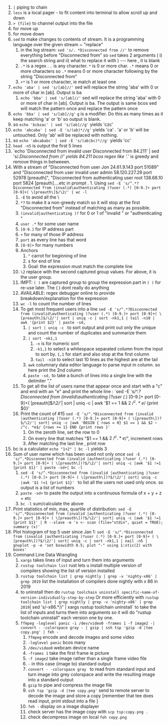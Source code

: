 1.  `|` piping to chain
2.  `less` is a local pager - to fit content into terminal to allow scroll up and down
3.  `> {file}` to channel output into the file 
4.  <Ctrl u> for move up
5.  <Ctrl d> for move down
6.  `sed` to make changes to contents of stream. It is a programming language over the given stream  ~ "replace"
    1. in the log stream: `sed 's/. *Disconnected from //'`  to remove everything before "Disconnected from" so `sed` takes 2 arguments ( i) the search string and ii) what to replace it with ) --- here , it is blank
      1. `.*` is a regex . `.` is any character. `*` is 0 or more char. `.*` means 0 or more characters so `.*` means 0 or more character following by the string "Disconnected from"
      2. `+*` is 1 or more character, ie match at least one
7.  `echo 'aba' | sed 's/[ab]//'`  sed will replace the string 'aba' with 0 or more of char in [ab]. Output is ba
    1. `echo 'bba' | sed 's/[ab]//'`  sed will replace the string 'aba' with 0 or more of char in [ab]. Output is ba. The output is same bcos sed will match the pattern once and replace the pattern once
8.  `echo 'bba' | sed 's/[ab]//g'` `g` is a modifier. Do this as many times as it keep matching 'a' or 'b' so output is blank.
9.  so `echo 'bcbzac' | sed 's/[ab]//g'` yields 'czc'
10. `echo 'abcaba' | sed -E 's/(ab)*//g'` yields 'ca' . 'a' or 'b' will be untouched. Only 'ab' will be replaced with nothing.
11. so `echo 'abcababc' | sed -E 's/(ab|bc)*//g'` yields 'cc'
12. `head -n5` is output the first 5 lines
13. `echo 'Disconnected from invalid user Disconnected from 84.211' | sed 's/.*Disconnected from //' yields 84.211 bcos regex like '.*' is greedy    and remove things in betweeen.
14. With a stream of "Disconnected from user Jon 24.61.9.143 port 51089" and "Disconnected from user invalid user admin 58.120.227.29 port 52978 [preauth]", "Disconnected from authenticating user root 138.68.10 port 5824 [preauth]....etc in prompt . 
        1. Using  `sed -E 's/^.*?Disconnected from (invalid\authenticating )?user (.*) [0-9.]+ port [0-9]+( \[preauth\]$/\2/' | wc -l` 
    1.  `-E` to avoid all the \
    2.  `*?` to make it a non-greedy match so it will stop at the first "Disconnected from" instead of matching as many as possible.
    3.  `(invalid|authenticating )?` for 0 or 1 of "invalid " or "authenticating "
    4.  `user .*` for some user name
    5.  `[0-9.]` for IP address part
    6.  `+` for many of those IP address
    7.  `port` as every line has that word
    8.  `[0-9]+` for many numbers
    9.  Anchors
        1.  `^` carrot for beginning of line
        2.  `$` for end of line
        3.  Goal: the expression must match the complete line 
    10. `\2` replace with the second captured group values. For above, it is the user group.
    11. IMPT: `( )` are captured group to group the expression part in `( )` for re-use later. The ( ) dont really do anything
    12. AVAILABLE: regex debugger online to provide breakdown/explanation for the expression
    13. `wc -l` to count the number of lines
    14. To get most frequent users into a line `sed -E 's/^.*?Disconnected from (invalid\authenticating )?user (.*) [0-9.]+ port [0-9]+( \[preauth\]$/\2/'| sort | uniq -c | sort -nk1,1 | tail -n10 | awk '{print $2}' | paste -sd, `
        1.  `| sort | uniq -c ` to sort output and print out only the unique and count the number of duplicates and summarize them
        2.  `| sort -nk1,1`    
            1.  `-n` is for numeric sort
            2.  `-k1,1` to select a whitespace separated column from the input to sort by. `1,1` for start and also stop at the first column
            3.  `tail -n10` to select last 10 lines as the highest are at the tail
        3. `awk` columnary data editor language to parse input in column. so here print the 2nd column
        4. `paste -sd,`  to take a bunch of lines into a single line with the delimiter ","
    15. To get all the list of users name that appear once and start with a "c" and end with an "e" and print the whole line : `sed -E 's/^.*?Disconnected from (invalid\authenticating )?user (.*) [0-9.]+ port [0-9]+( \[preauth\]$/\2/'| sort | uniq -c | awk '$1 == 1 && $2 ~ /^c.*e$/ {print $0}'
    16. Print the count of #15 `sed -E 's/^.*Disconnected from (invalid |authenticating )?user (.*) [0-9.]+ port [0-9]+ ( \[preauth\])?$/\2/'| sort| uniq -c |awk 'BEGIN { rows = 0} $1 == 1 && $2 ~ /^c. *e$/ {rows += 1} END {print rows }'`
        1.  On the zeroth line, set the row to 0
        2.  On every line that matches "$1 == 1 && $2 ~ /^c. *e$/", increment rows
        3.  After matching the last line , print row
15. bc is a calculator `echo "1+2" | bc -l` yields 3
16. Sum of user name which has been used not only once `sed -E 's/^.*Disconnected from (invalid |authenticating )?user (.*) [0-9.]+ port [0-9]+ ( \[preauth\])?$/\2/'| sort| uniq -c |awk '$1 !=1 {print $1}' | paste -sd+| bc -l`
    1.  `sed -E 's/^.*Disconnected from (invalid |authenticating )?user (.*) [0-9.]+ port [0-9]+ ( \[preauth\])?$/\2/'| sort| uniq -c |awk '$1 !=1 {print $1}' ` to list all the users not used only once. so output is a list of numbers
    2.  `paste -sd+` to paste the output into a continuous formula of x + y + z + etc
    3.  `bc -l` sum/calculate the above
17. Print statistics of min, max, quartile of distribution:
    `sed -E 's/^.*Disconnected from (invalid |authenticating )?user (.*) [0-9.]+ port [0-9]+ ( \[preauth\])?$/\2/'| sort| uniq -c |awk '$1 !=1 {print $1}' | R --slave -e 'x <- scan (file="stdin", quiet = TRUE); summary (x)'`
18. Plot histogram of top 5 user since Jan 1:
    `sed -E 's/^.*Disconnected from (invalid |authenticating )?user (.*) [0-9.]+ port [0-9]+ ( \[preauth\])?$/\2/'| sort| uniq -c | sort -nk1,1 | nail -n5 | gnuplot -p -e 'set boxwidth 0.5; plot "-" using 1:xtic(2) with boxes'`
19. Command Line Data Wrangling
    1.  `xargs` takes lines of input and turn them into arguments
    2.  `rustup toolchain list` rust lets u install multiple version of compilers showing the list of version installed
    3.  `rustup toolchain list | grep nightly | grep -v 'nighty-x86' | grep 2019` list the installation of compilers done nightly with x 86 in 2019
    4.  to uninstall then do `rustup toolchain uninstall specific-name-of-version-individually-step-by-step` Or more efficiently with `rustup toolchain list | grep nightly | grep -v 'nighty-x86' | grep 2019`| sed 's/-x86.*//' | xargs rustup toolchain uninstall` to take the list of inputs and turns them into arguments so it will do "rustup toolchain uninstall" each version one by one.
    5.  `ffmpeg -loglevel panic -i /dev/video0 -frames 1 -f image2 -| convert - -colorspace gray - | gzip | ssh tsp 'gzip -d |tee copy.png' | feh -`
        1.  `ffmpeg` encode and decode images and some video
        2.  `-loglevel panic` bcos many 
        3.  `/dev/video0` webcam device name
        4.  `-frames 1` take the first frame ie picture
        5.  `-f image2` take image rather than a single frame video file
        6.  `-` in this case (image to) standard output
        7.  `convert - -colorspace gray ` to read from standard input and turn image into grey colorspace and write the resulting image into a standard output 
        8.  `gzip` to pipe and compress the image file
        9.  `ssh tsp 'gzip -d |tee copy.png'`  send to remote server to decode the image and store a copy [remember that tee does read input, print stdout into a file ]
        10. `feh -` display on a image displayer
        11. check server has the image copy with `scp tsp:copy.png .`
        12. check decompress image on local `feh copy.png`